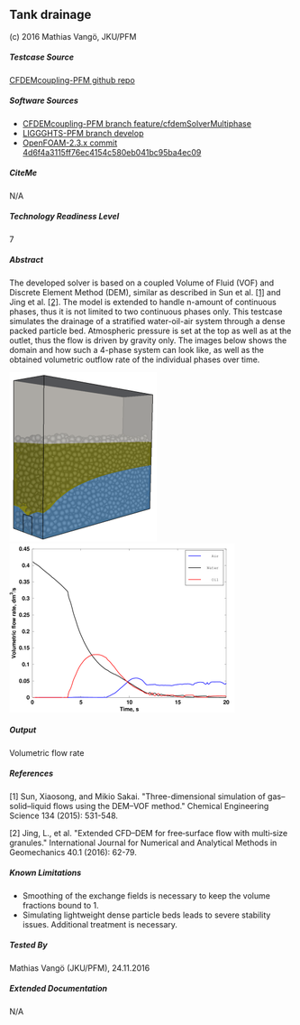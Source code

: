 ## Tank drainage

(c) 2016 Mathias Vangö, JKU/PFM

##### Testcase Source

[CFDEMcoupling-PFM github repo](https://github.com/ParticulateFlow/CFDEMcoupling/tree/feature/cfdemSolverMultiphase/tutorials/cfdemSolverMultiphase/TankDrainage)

##### Software Sources

* [CFDEMcoupling-PFM branch feature/cfdemSolverMultiphase](https://github.com/ParticulateFlow/CFDEMcoupling/tree/feature/cfdemSolverMultiphase)
* [LIGGGHTS-PFM branch develop](https://github.com/ParticulateFlow/LIGGGHTS/tree/develop)
* [OpenFOAM-2.3.x commit 4d6f4a3115ff76ec4154c580eb041bc95ba4ec09](https://github.com/OpenFOAM/OpenFOAM-2.3.x)

##### CiteMe

N/A

##### Technology Readiness Level

7

##### Abstract

The developed solver is based on a coupled Volume of Fluid (VOF) and Discrete Element Method (DEM), similar as described in Sun et al. [[1]](#ref1) and Jing et al. [[2]](#ref2). The model is extended to handle n-amount of continuous phases, thus it is not limited to two continuous phases only. This testcase simulates the drainage of a stratified water-oil-air system through a dense packed particle bed. Atmospheric pressure is set at the top as well as at the outlet, thus the flow is driven by gravity only. The images below shows the domain and how such a 4-phase system can look like, as well as the obtained volumetric outflow rate of the individual phases over time.

![domain](domain.png "Water-oil-air-particle system") ![volFlow](volFlow.png "Volumetric flow rate over time")

##### Output

Volumetric flow rate

##### References

<a name="ref1">\[1\]</a> Sun, Xiaosong, and Mikio Sakai. "Three-dimensional simulation of gas–solid–liquid flows using the DEM–VOF method." Chemical Engineering Science 134 (2015): 531-548.

<a name="ref2">\[2\]</a> Jing, L., et al. "Extended CFD–DEM for free‐surface flow with multi‐size granules." International Journal for Numerical and Analytical Methods in Geomechanics 40.1 (2016): 62-79.

##### Known Limitations

* Smoothing of the exchange fields is necessary to keep the volume fractions bound to 1.
* Simulating lightweight dense particle beds leads to severe stability issues. Additional treatment is necessary.

##### Tested By

Mathias Vangö (JKU/PFM), 24.11.2016

##### Extended Documentation

N/A
